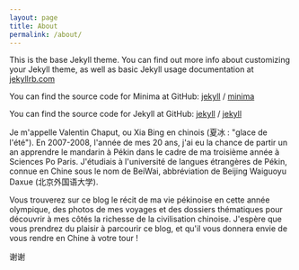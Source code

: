 ```yaml
---
layout: page
title: About
permalink: /about/
---
```


This is the base Jekyll theme. You can find out more info about customizing your Jekyll theme, as well as basic Jekyll usage documentation at [jekyllrb.com](https://jekyllrb.com/)

You can find the source code for Minima at GitHub:
[jekyll][jekyll-organization] /
[minima](https://github.com/jekyll/minima)

You can find the source code for Jekyll at GitHub:
[jekyll][jekyll-organization] /
[jekyll](https://github.com/jekyll/jekyll)


[jekyll-organization]: https://github.com/jekyll

Je m'appelle Valentin Chaput, ou Xia Bing en chinois (夏冰 : "glace de l'été"). En 2007-2008, l'année de mes 20 ans, j'ai eu la chance de partir un an apprendre le mandarin à Pékin dans le cadre de ma troisième année à Sciences Po Paris. J'étudiais à l'université de langues étrangères de Pékin, connue en Chine sous le nom de BeiWai, abbréviation de Beijing Waiguoyu Daxue (北京外国语大学).

Vous trouverez sur ce blog le récit de ma vie pékinoise en cette année olympique, des photos de mes voyages et des dossiers thématiques pour découvrir à mes côtés la richesse de la civilisation chinoise. J'espère que vous prendrez du plaisir à parcourir ce blog, et qu'il vous donnera envie de vous rendre en Chine à votre tour !

谢谢
